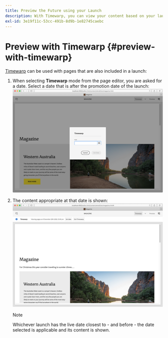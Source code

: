 ```yaml
---
title: Preview the Future using your Launch
description: With Timewarp, you can view your content based on your launches.
exl-id: 3e19f11c-53cc-491b-8d9b-1e82745caebc
---
```

# Preview with Timewarp {#preview-with-timewarp}

[Timewarp](/help/sites-cloud/authoring/console/page-versions.md#timewarp) can be used with pages that are also included in a launch:

1. When selecting **Timewarp** mode from the page editor, you are asked for a date. Select a date that is after the promotion date of the launch:
   ![Navigate launch from Page Editor](/help/sites-cloud/authoring/assets/launches-timewarp-01.png)

1. The content appropriate at that date is shown:
   ![Navigate launch from Page Editor](/help/sites-cloud/authoring/assets/launches-timewarp-02.png)

   >[!NOTE]
   >
   >Whichever launch has the live date closest to - and before - the date selected is applicable and its content is shown.
